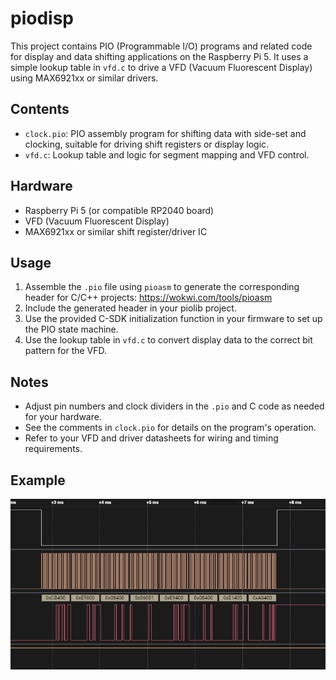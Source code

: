 # piodisp

This project contains PIO (Programmable I/O) programs and related code for display and data shifting applications on the Raspberry Pi 5. It uses a simple lookup table in `vfd.c` to drive a VFD (Vacuum Fluorescent Display) using MAX6921xx or similar drivers.

## Contents
- `clock.pio`: PIO assembly program for shifting data with side-set and clocking, suitable for driving shift registers or display logic.
- `vfd.c`: Lookup table and logic for segment mapping and VFD control.

## Hardware
- Raspberry Pi 5 (or compatible RP2040 board)
- VFD (Vacuum Fluorescent Display)
- MAX6921xx or similar shift register/driver IC

## Usage
1. Assemble the `.pio` file using `pioasm` to generate the corresponding header for C/C++ projects:
    https://wokwi.com/tools/pioasm
2. Include the generated header in your piolib project.
3. Use the provided C-SDK initialization function in your firmware to set up the PIO state machine.
4. Use the lookup table in `vfd.c` to convert display data to the correct bit pattern for the VFD.

## Notes
- Adjust pin numbers and clock dividers in the `.pio` and C code as needed for your hardware.
- See the comments in `clock.pio` for details on the program's operation.
- Refer to your VFD and driver datasheets for wiring and timing requirements.

## Example
![Example Output](https://github.com/DenAutonomePirat/piodisp/blob/main/output.png)